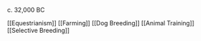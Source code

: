 c. 32,000 BC

[[Equestrianism]]
[[Farming]]
[[Dog Breeding]]
[[Animal Training]]
[[Selective Breeding]]
